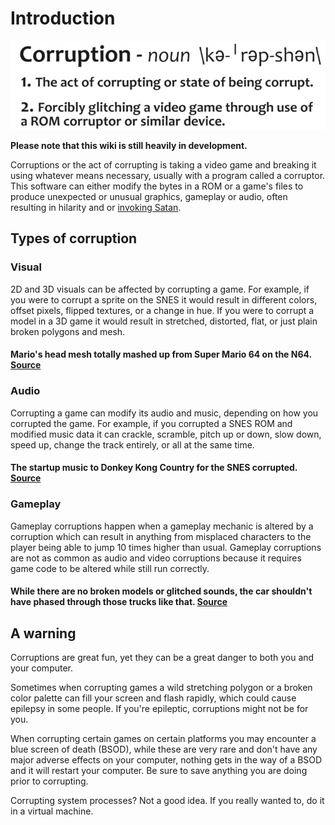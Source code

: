 # Introduction

![](.gitbook/assets/corruption-definition%20%281%29.png)

**Please note that this wiki is still heavily in development.**

Corruptions or the act of corrupting is taking a video game and breaking it using whatever means necessary, usually with a program called a corruptor. This software can either modify the bytes in a ROM or a game's files to produce unexpected or unusual graphics, gameplay or audio, often resulting in hilarity and or [invoking Satan](https://youtu.be/W545DP8CmWQ?t=198).

## Types of corruption

### Visual

2D and 3D visuals can be affected by corrupting a game. For example, if you were to corrupt a sprite on the SNES it would result in different colors, offset pixels, flipped textures, or a change in hue. If you were to corrupt a model in a 3D game it would result in stretched, distorted, flat, or just plain broken polygons and mesh.

#### Mario's head mesh totally mashed up from Super Mario 64 on the N64. [Source](https://www.youtube.com/watch?v=OvNDcVRlyYk)

### Audio

Corrupting a game can modify its audio and music, depending on how you corrupted the game. For example, if you corrupted a SNES ROM and modified music data it can crackle, scramble, pitch up or down, slow down, speed up, change the track entirely, or all at the same time.

#### The startup music to Donkey Kong Country for the SNES corrupted. [Source](https://www.youtube.com/watch?v=W545DP8CmWQ)

### Gameplay

Gameplay corruptions happen when a gameplay mechanic is altered by a corruption which can result in anything from misplaced characters to the player being able to jump 10 times higher than usual. Gameplay corruptions are not as common as audio and video corruptions because it requires game code to be altered while still run correctly.

#### While there are no broken models or glitched sounds, the car shouldn't have phased through those trucks like that. [Source](https://www.youtube.com/watch?v=79PZR8-I6MM)

## A warning

Corruptions are great fun, yet they can be a great danger to both you and your computer.

Sometimes when corrupting games a wild stretching polygon or a broken color palette can fill your screen and flash rapidly, which could cause epilepsy in some people. If you're epileptic, corruptions might not be for you.

When corrupting certain games on certain platforms you may encounter a blue screen of death \(BSOD\), while these are very rare and don't have any major adverse effects on your computer, nothing gets in the way of a BSOD and it will restart your computer. Be sure to save anything you are doing prior to corrupting.

Corrupting system processes? Not a good idea. If you really wanted to, do it in a virtual machine.


